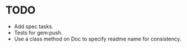 TODO
====

* Add spec tasks.
* Tests for gem:push.
* Use a class method on Doc to specify readme name for consistency.
